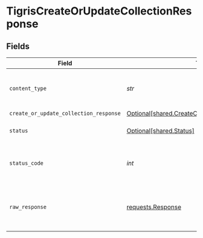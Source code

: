 # TigrisCreateOrUpdateCollectionResponse


## Fields

| Field                                                                                                        | Type                                                                                                         | Required                                                                                                     | Description                                                                                                  |
| ------------------------------------------------------------------------------------------------------------ | ------------------------------------------------------------------------------------------------------------ | ------------------------------------------------------------------------------------------------------------ | ------------------------------------------------------------------------------------------------------------ |
| `content_type`                                                                                               | *str*                                                                                                        | :heavy_check_mark:                                                                                           | HTTP response content type for this operation                                                                |
| `create_or_update_collection_response`                                                                       | [Optional[shared.CreateOrUpdateCollectionResponse]](../../models/shared/createorupdatecollectionresponse.md) | :heavy_minus_sign:                                                                                           | OK                                                                                                           |
| `status`                                                                                                     | [Optional[shared.Status]](../../models/shared/status.md)                                                     | :heavy_minus_sign:                                                                                           | Default error response                                                                                       |
| `status_code`                                                                                                | *int*                                                                                                        | :heavy_check_mark:                                                                                           | HTTP response status code for this operation                                                                 |
| `raw_response`                                                                                               | [requests.Response](https://requests.readthedocs.io/en/latest/api/#requests.Response)                        | :heavy_check_mark:                                                                                           | Raw HTTP response; suitable for custom response parsing                                                      |